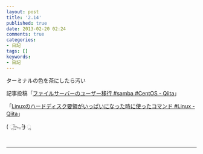 ```yaml
---
layout: post
title: '2.14'
published: true
date: 2013-02-20 02:24
comments: true
categories:
- 日記
tags: []
keywords:
- 日記
---
```

ターミナルの色を茶にしたら汚い

記事投稿「[ファイルサーバーのユーザー移行 #samba #CentOS - Qiita](http://qiita.com/items/e7d35d5aac19524918a0 "ファイルサーバーのユーザー移行 #samba #CentOS - Qiita")」

「[Linuxのハードディスク要領がいっぱいになった時に使ったコマンド #Linux - Qiita](http://qiita.com/items/730d643c1167884362b4 "Linuxのハードディスク要領がいっぱいになった時に使ったコマンド #Linux - Qiita")」

( ૢ˃̶͈̀﹃ ˂̶͈́) ૢ

&nbsp;

---

